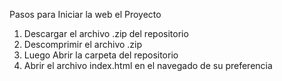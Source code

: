 Pasos para Iniciar la web el Proyecto

1) Descargar el archivo .zip del repositorio
2) Descomprimir el archivo .zip
3) Luego Abrir la carpeta del repositorio
4) Abrir el archivo index.html en el navegado de su preferencia
